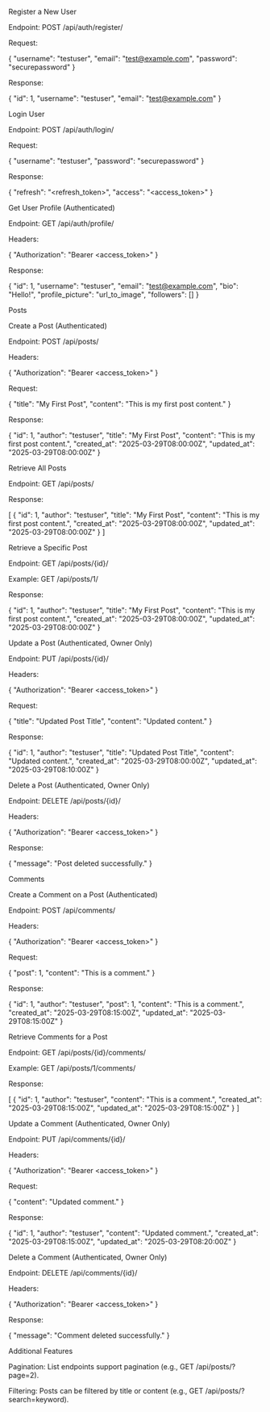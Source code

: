 Register a New User

Endpoint: POST /api/auth/register/

Request:

{
  "username": "testuser",
  "email": "test@example.com",
  "password": "securepassword"
}

Response:

{
  "id": 1,
  "username": "testuser",
  "email": "test@example.com"
}

Login User

Endpoint: POST /api/auth/login/

Request:

{
  "username": "testuser",
  "password": "securepassword"
}

Response:

{
  "refresh": "<refresh_token>",
  "access": "<access_token>"
}

Get User Profile (Authenticated)

Endpoint: GET /api/auth/profile/

Headers:

{
  "Authorization": "Bearer <access_token>"
}

Response:

{
  "id": 1,
  "username": "testuser",
  "email": "test@example.com",
  "bio": "Hello!",
  "profile_picture": "url_to_image",
  "followers": []
}

Posts

Create a Post (Authenticated)

Endpoint: POST /api/posts/

Headers:

{
  "Authorization": "Bearer <access_token>"
}

Request:

{
  "title": "My First Post",
  "content": "This is my first post content."
}

Response:

{
  "id": 1,
  "author": "testuser",
  "title": "My First Post",
  "content": "This is my first post content.",
  "created_at": "2025-03-29T08:00:00Z",
  "updated_at": "2025-03-29T08:00:00Z"
}

Retrieve All Posts

Endpoint: GET /api/posts/

Response:

[
  {
    "id": 1,
    "author": "testuser",
    "title": "My First Post",
    "content": "This is my first post content.",
    "created_at": "2025-03-29T08:00:00Z",
    "updated_at": "2025-03-29T08:00:00Z"
  }
]

Retrieve a Specific Post

Endpoint: GET /api/posts/{id}/

Example: GET /api/posts/1/

Response:

{
  "id": 1,
  "author": "testuser",
  "title": "My First Post",
  "content": "This is my first post content.",
  "created_at": "2025-03-29T08:00:00Z",
  "updated_at": "2025-03-29T08:00:00Z"
}

Update a Post (Authenticated, Owner Only)

Endpoint: PUT /api/posts/{id}/

Headers:

{
  "Authorization": "Bearer <access_token>"
}

Request:

{
  "title": "Updated Post Title",
  "content": "Updated content."
}

Response:

{
  "id": 1,
  "author": "testuser",
  "title": "Updated Post Title",
  "content": "Updated content.",
  "created_at": "2025-03-29T08:00:00Z",
  "updated_at": "2025-03-29T08:10:00Z"
}

Delete a Post (Authenticated, Owner Only)

Endpoint: DELETE /api/posts/{id}/

Headers:

{
  "Authorization": "Bearer <access_token>"
}

Response:

{
  "message": "Post deleted successfully."
}

Comments

Create a Comment on a Post (Authenticated)

Endpoint: POST /api/comments/

Headers:

{
  "Authorization": "Bearer <access_token>"
}

Request:

{
  "post": 1,
  "content": "This is a comment."
}

Response:

{
  "id": 1,
  "author": "testuser",
  "post": 1,
  "content": "This is a comment.",
  "created_at": "2025-03-29T08:15:00Z",
  "updated_at": "2025-03-29T08:15:00Z"
}

Retrieve Comments for a Post

Endpoint: GET /api/posts/{id}/comments/

Example: GET /api/posts/1/comments/

Response:

[
  {
    "id": 1,
    "author": "testuser",
    "content": "This is a comment.",
    "created_at": "2025-03-29T08:15:00Z",
    "updated_at": "2025-03-29T08:15:00Z"
  }
]

Update a Comment (Authenticated, Owner Only)

Endpoint: PUT /api/comments/{id}/

Headers:

{
  "Authorization": "Bearer <access_token>"
}

Request:

{
  "content": "Updated comment."
}

Response:

{
  "id": 1,
  "author": "testuser",
  "content": "Updated comment.",
  "created_at": "2025-03-29T08:15:00Z",
  "updated_at": "2025-03-29T08:20:00Z"
}

Delete a Comment (Authenticated, Owner Only)

Endpoint: DELETE /api/comments/{id}/

Headers:

{
  "Authorization": "Bearer <access_token>"
}

Response:

{
  "message": "Comment deleted successfully."
}

Additional Features

Pagination: List endpoints support pagination (e.g., GET /api/posts/?page=2).

Filtering: Posts can be filtered by title or content (e.g., GET /api/posts/?search=keyword).